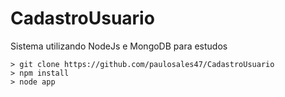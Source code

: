 # CadastroUsuario

Sistema utilizando NodeJs e MongoDB para estudos

```
> git clone https://github.com/paulosales47/CadastroUsuario
> npm install
> node app
```

